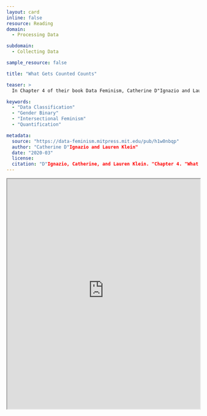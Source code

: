 ```yaml
---
layout: card
inline: false
resource: Reading
domain:
  - Processing Data

subdomain:
  - Collecting Data

sample_resource: false

title: "What Gets Counted Counts"

teaser: >
  In Chapter 4 of their book Data Feminism, Catherine D"Ignazio and Lauren Klein urge us "to challenge the gender binary, along with other systems of counting and classification that perpetuate oppression."

keywords:
  - "Data Classification"
  - "Gender Binary"
  - "Intersectional Feminism"
  - "Quantification"

metadata:
  source: "https://data-feminism.mitpress.mit.edu/pub/h1w0nbqp"
  author: "Catherine D"Ignazio and Lauren Klein"
  date: "2020-03"
  license:
  citation: "D"Ignazio, Catherine, and Lauren Klein. "Chapter 4. "What Gets Counted Counts."" Data Feminism, Mar. 2020. data-feminism.mitpress.mit.edu, https://data-feminism.mitpress.mit.edu/pub/h1w0nbqp/release/3."
---
```


<iframe src="https://data-feminism.mitpress.mit.edu/pub/h1w0nbqp" title="What Gets Counted Counts" style="width:100%; height:600px;"></iframe>
